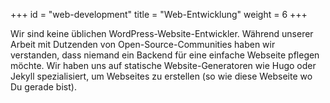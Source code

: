 +++
id = "web-development"
title = "Web-Entwicklung"
weight = 6
+++

Wir sind keine üblichen WordPress-Website-Entwickler. Während unserer Arbeit mit Dutzenden von Open-Source-Communities haben wir verstanden, dass niemand ein Backend für eine einfache Webseite pflegen möchte. Wir haben uns auf statische Website-Generatoren wie Hugo oder Jekyll spezialisiert, um Webseites zu erstellen (so wie diese Webseite wo Du gerade bist).
